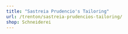 ```yaml
---
title: "Sastreia Prudencio's Tailoring"
url: /trenton/sastreia-prudencios-tailoring/
shop: Schneiderei
---
```

